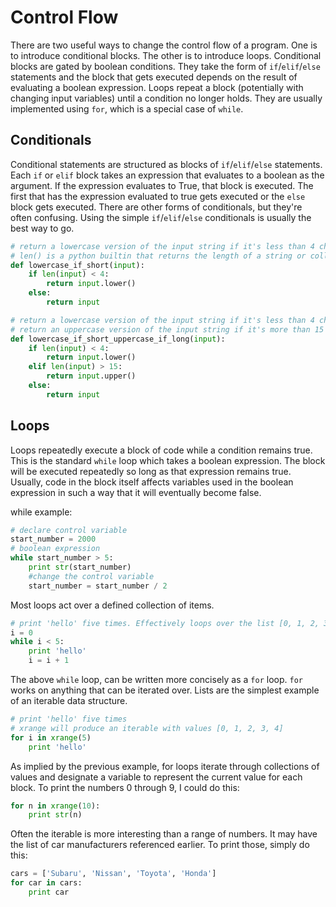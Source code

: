 Control Flow
============

There are two useful ways to change the control flow of a program. One is to introduce conditional blocks. The other is to introduce loops. Conditional blocks are gated by boolean conditions. They take the form of `if`/`elif`/`else` statements and the block that gets executed depends on the result of evaluating a boolean expression. Loops repeat a block (potentially with changing input variables) until a condition no longer holds. They are usually implemented using `for`, which is a special case of `while`.

Conditionals
------------
Conditional statements are structured as blocks of `if`/`elif`/`else` statements. Each `if` or `elif` block takes an expression that evaluates to a boolean as the argument. If the expression evaluates to True, that block is executed. The first that has the expression evaluated to true gets executed or the `else` block gets executed. There are other forms of conditionals, but they're often confusing. Using the simple `if`/`elif`/`else` conditionals is usually the best way to go.

```python
# return a lowercase version of the input string if it's less than 4 chars long
# len() is a python builtin that returns the length of a string or collection
def lowercase_if_short(input):
    if len(input) < 4:
        return input.lower()
    else:
        return input

# return a lowercase version of the input string if it's less than 4 chars long
# return an uppercase version of the input string if it's more than 15 chars long
def lowercase_if_short_uppercase_if_long(input):
    if len(input) < 4:
        return input.lower()
    elif len(input) > 15:
        return input.upper()
    else:
        return input
```

Loops
-----
Loops repeatedly execute a block of code while a condition remains true. This is the standard `while` loop which takes a boolean expression. The block will be executed repeatedly so long as that expression remains true. Usually, code in the block itself affects variables used in the boolean expression in such a way that it will eventually become false.

while example:
```python
# declare control variable
start_number = 2000
# boolean expression 
while start_number > 5:
    print str(start_number)
    #change the control variable
    start_number = start_number / 2
```

Most loops act over a defined collection of items.
```python
# print 'hello' five times. Effectively loops over the list [0, 1, 2, 3, 4]
i = 0
while i < 5:
    print 'hello'
    i = i + 1
```

The above `while` loop, can be written more concisely as a `for` loop. `for` works on anything that can be iterated over. Lists are the simplest example of an iterable data structure.

```python
# print 'hello' five times
# xrange will produce an iterable with values [0, 1, 2, 3, 4]
for i in xrange(5)
    print 'hello'
```

As implied by the previous example, for loops iterate through collections of values and designate a variable to represent the current value for each block. To print the numbers 0 through 9, I could do this:

```python
for n in xrange(10):
    print str(n)
```

Often the iterable is more interesting than a range of numbers. It may have the list of car manufacturers referenced earlier. To print those, simply do this:

```python
cars = ['Subaru', 'Nissan', 'Toyota', 'Honda']
for car in cars:
    print car
```

